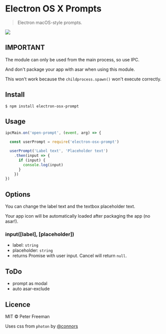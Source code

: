 # Electron OS X Prompts

> Electron macOS-style prompts.

<img src="https://i.imgur.com/rS6Dncv.png">


## IMPORTANT
The module can only be used from the main process, so use IPC.

And don't package your app with asar when using this module.

This won't work because the `childprocess.spawn()` won't execute correctly.

## Install
```
$ npm install electron-osx-prompt
```

## Usage
```js
ipcMain.on('open-prompt', (event, arg) => {

  const userPrompt = require('electron-osx-prompt')

  userPrompt('Label text', 'Placeholder text')
    .then(input => {
      if (input) {
        console.log(input)
      }
    })
})
```

## Options
You can change the label text and the textbox placeholder text.

Your app icon will be automatically loaded after packaging the app (no asar!).

### input([label], [placeholder])
- label: `string`
- placeholder: `string`
- returns Promise with user input. Cancel will return `null`.

## ToDo
- prompt as modal
- auto asar-exclude

## Licence
MIT © Peter Freeman

Uses css from `photon` by [@connors](https://github.com/connors)
